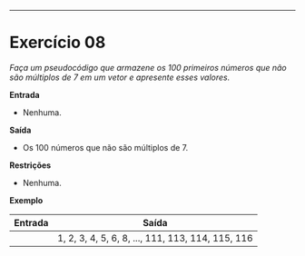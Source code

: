 ---
# Exercício 08

*Faça um pseudocódigo que armazene os 100 primeiros números que não são múltiplos de 7 em um vetor e apresente esses valores.*

**Entrada**

- Nenhuma.

**Saída**

- Os 100 números que não são múltiplos de 7.

**Restrições**

- Nenhuma.

**Exemplo**

| Entrada | Saída                                       |
|---------|---------------------------------------------|
|         | 1, 2, 3, 4, 5, 6, 8, ..., 111, 113, 114, 115, 116      |
